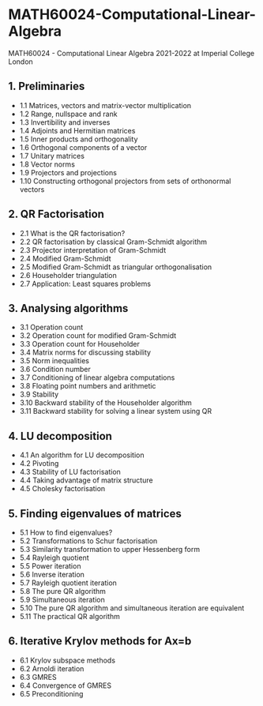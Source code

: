 # MATH60024-Computational-Linear-Algebra
MATH60024 - Computational Linear Algebra 2021-2022 at Imperial College London



## 1. Preliminaries
- 1.1 Matrices, vectors and matrix-vector multiplication
- 1.2 Range, nullspace and rank
- 1.3 Invertibility and inverses
- 1.4 Adjoints and Hermitian matrices
- 1.5 Inner products and orthogonality
- 1.6 Orthogonal components of a vector
- 1.7 Unitary matrices
- 1.8 Vector norms
- 1.9 Projectors and projections
- 1.10 Constructing orthogonal projectors from sets of orthonormal vectors

## 2. QR Factorisation
- 2.1 What is the QR factorisation?
- 2.2 QR factorisation by classical Gram-Schmidt algorithm
- 2.3 Projector interpretation of Gram-Schmidt
- 2.4 Modified Gram-Schmidt
- 2.5 Modified Gram-Schmidt as triangular orthogonalisation
- 2.6 Householder triangulation
- 2.7 Application: Least squares problems

## 3. Analysing algorithms
- 3.1 Operation count
- 3.2 Operation count for modified Gram-Schmidt
- 3.3 Operation count for Householder
- 3.4 Matrix norms for discussing stability
- 3.5 Norm inequalities
- 3.6 Condition number
- 3.7 Conditioning of linear algebra computations
- 3.8 Floating point numbers and arithmetic
- 3.9 Stability
- 3.10 Backward stability of the Householder algorithm
- 3.11 Backward stability for solving a linear system using QR

## 4. LU decomposition
- 4.1 An algorithm for LU decomposition
- 4.2 Pivoting
- 4.3 Stability of LU factorisation
- 4.4 Taking advantage of matrix structure
- 4.5 Cholesky factorisation

## 5. Finding eigenvalues of matrices
- 5.1 How to find eigenvalues?
- 5.2 Transformations to Schur factorisation
- 5.3 Similarity transformation to upper Hessenberg form
- 5.4 Rayleigh quotient
- 5.5 Power iteration
- 5.6 Inverse iteration
- 5.7 Rayleigh quotient iteration
- 5.8 The pure QR algorithm
- 5.9 Simultaneous iteration
- 5.10 The pure QR algorithm and simultaneous iteration are equivalent
- 5.11 The practical QR algorithm

## 6. Iterative Krylov methods for Ax=b
- 6.1 Krylov subspace methods
- 6.2 Arnoldi iteration
- 6.3 GMRES
- 6.4 Convergence of GMRES
- 6.5 Preconditioning

